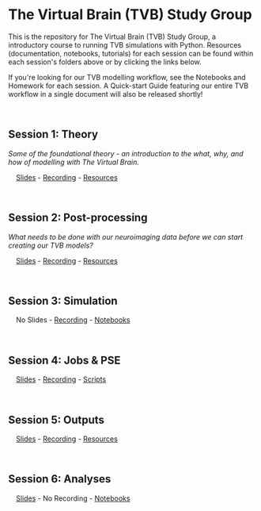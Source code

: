 # The Virtual Brain (TVB) Study Group

This is the repository for The Virtual Brain (TVB) Study Group, a introductory course to running TVB simulations with Python. Resources (documentation, notebooks, tutorials) for each session can be found within each session's folders above or by clicking the links below.

If you're looking for our TVB modelling workflow, see the Notebooks and Homework for each session. A Quick-start Guide featuring our entire TVB workflow in a single document will also be released shortly!

<br>


## Session 1: Theory

_Some of the foundational theory - an introduction to the what, why, and how of modelling with The Virtual Brain._

&nbsp;&nbsp;&nbsp;&nbsp;[Slides](https://docs.google.com/presentation/d/1m162HYdZUSFA2WCnUa9mi3SdtjetL12cw4RU8mI_GLk/edit?usp=drive_link) - [Recording](https://1sfu-my.sharepoint.com/:v:/g/personal/jwa415_sfu_ca/EfPr6L_q7qhMnKndRV4BMIEB8UuRWvn7iyoz1XNix1yJww?nav=eyJyZWZlcnJhbEluZm8iOnsicmVmZXJyYWxBcHAiOiJPbmVEcml2ZUZvckJ1c2luZXNzIiwicmVmZXJyYWxBcHBQbGF0Zm9ybSI6IldlYiIsInJlZmVycmFsTW9kZSI6InZpZXciLCJyZWZlcnJhbFZpZXciOiJNeUZpbGVzTGlua0NvcHkifX0&e=nVWeiK) - [Resources](Session_1-Theory/Session%201%3A%20Theory.md)

<br>

## Session 2: Post-processing

_What needs to be done with our neuroimaging data before we can start creating our TVB models?_

&nbsp;&nbsp;&nbsp;&nbsp;[Slides](https://docs.google.com/presentation/d/1D30noTEmEf7WG79DQvx8s5TIpO1v7XMXegMtXps2ouo/edit?usp=drive_link) - [Recording](https://1sfu-my.sharepoint.com/:v:/g/personal/jwa415_sfu_ca/EVdHkycGT_VBscB6KE7Z4F0BNmcmErMSRIpNWQ_SkF5sPQ?nav=eyJyZWZlcnJhbEluZm8iOnsicmVmZXJyYWxBcHAiOiJPbmVEcml2ZUZvckJ1c2luZXNzIiwicmVmZXJyYWxBcHBQbGF0Zm9ybSI6IldlYiIsInJlZmVycmFsTW9kZSI6InZpZXciLCJyZWZlcnJhbFZpZXciOiJNeUZpbGVzTGlua0NvcHkifX0&e=aA0YLz) - [Resources](Session_2-Post-processing/Session%202%3A%20Post-processing.md)

<br>

## Session 3: Simulation
&nbsp;&nbsp;&nbsp;&nbsp;No Slides - [Recording](https://1sfu-my.sharepoint.com/:v:/g/personal/jwa415_sfu_ca/EVU7MR6JeIpKn8nb44BiD9IBtWGRIv4o2o3lPM-JHcS27w?nav=eyJyZWZlcnJhbEluZm8iOnsicmVmZXJyYWxBcHAiOiJPbmVEcml2ZUZvckJ1c2luZXNzIiwicmVmZXJyYWxBcHBQbGF0Zm9ybSI6IldlYiIsInJlZmVycmFsTW9kZSI6InZpZXciLCJyZWZlcnJhbFZpZXciOiJNeUZpbGVzTGlua0NvcHkifX0&e=QeCJTl) - [Notebooks](Session_3-Simulation/Session3_Single_Simulation.ipynb)

<br>

## Session 4: Jobs & PSE
&nbsp;&nbsp;&nbsp;&nbsp;[Slides](https://docs.google.com/presentation/d/19SKdmSUgU53EFdFqIxvTQMlsPrS7PcvaE6op9ZtRY8E/edit?usp=share_link) - [Recording](https://1sfu-my.sharepoint.com/:v:/g/personal/jwa415_sfu_ca/EYDUUvjf-wtNocPzvwJDj1IBStEKTyTIQGLifi1CD1xkeg?nav=eyJyZWZlcnJhbEluZm8iOnsicmVmZXJyYWxBcHAiOiJPbmVEcml2ZUZvckJ1c2luZXNzIiwicmVmZXJyYWxBcHBQbGF0Zm9ybSI6IldlYiIsInJlZmVycmFsTW9kZSI6InZpZXciLCJyZWZlcnJhbFZpZXciOiJNeUZpbGVzTGlua0NvcHkifX0&e=mlcLtO) - [Scripts](Session_4-Jobs_and_PSE)

<br>

## Session 5: Outputs
&nbsp;&nbsp;&nbsp;&nbsp;[Slides](https://docs.google.com/presentation/d/19SKdmSUgU53EFdFqIxvTQMlsPrS7PcvaE6op9ZtRY8E/edit?usp=share_link) - [Recording](https://1sfu-my.sharepoint.com/:v:/g/personal/jwa415_sfu_ca/EYgkdHbSpZhBsUh0rvB6xgkBC8rgz1r7-1R3TXx0oZ5wGA?nav=eyJyZWZlcnJhbEluZm8iOnsicmVmZXJyYWxBcHAiOiJPbmVEcml2ZUZvckJ1c2luZXNzIiwicmVmZXJyYWxBcHBQbGF0Zm9ybSI6IldlYiIsInJlZmVycmFsTW9kZSI6InZpZXciLCJyZWZlcnJhbFZpZXciOiJNeUZpbGVzTGlua0NvcHkifX0&e=0VP5XX) - [Resources](Session_5-Identifying_and_evaluating_optimal_simulations/Session_5-Identifying_and_evaluating_optimal_simulations.md)
	
<br>

## Session 6: Analyses
&nbsp;&nbsp;&nbsp;&nbsp;[Slides](https://docs.google.com/presentation/d/19SKdmSUgU53EFdFqIxvTQMlsPrS7PcvaE6op9ZtRY8E/edit?usp=share_link) - No Recording - [Notebooks](Session_6-Analyses/Session6_Investigating_Noise_Seeds.ipynb)
